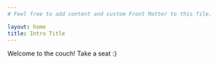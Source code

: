```yaml
---
# Feel free to add content and custom Front Matter to this file.

layout: home
title: Intro Title
---
```


Welcome to the couch! Take a seat :}
